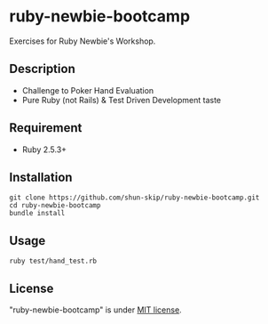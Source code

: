 # ruby-newbie-bootcamp

Exercises for Ruby Newbie's Workshop.

## Description

* Challenge to Poker Hand Evaluation
* Pure Ruby (not Rails) & Test Driven Development taste

## Requirement

* Ruby 2.5.3+

## Installation

```
git clone https://github.com/shun-skip/ruby-newbie-bootcamp.git
cd ruby-newbie-bootcamp
bundle install
```

## Usage

```
ruby test/hand_test.rb
```

## License

"ruby-newbie-bootcamp" is under [MIT license](https://en.wikipedia.org/wiki/MIT_License).
